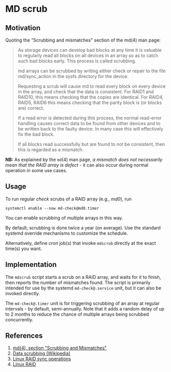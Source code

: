 # MD scrub

## Motivation

Quoting the "Scrubbing and mismatches" section of the md(4) man page:

> As storage devices can develop bad blocks at any time it is valuable to
> regularly read all blocks on all devices in an array so as to catch such bad
> blocks early. This process is called scrubbing.
>
> md arrays can be scrubbed by writing either check or repair to the file
> md/sync_action in the sysfs directory for the device.
>
> Requesting a scrub will cause md to read every block on every device in the
> array, and check that the data is consistent. For RAID1 and RAID10, this
> means checking that the copies are identical. For RAID4, RAID5, RAID6 this
> means checking that the parity block is (or blocks are) correct.
>
> If a read error is detected during this process, the normal read-error
> handling causes correct data to be found from other devices and to be written
> back to the faulty device. In many case this will effectively fix the bad
> block.
>
> If all blocks read successfully but are found to not be consistent, then this
> is regarded as a mismatch.

**NB:** As explained by the `md`(4) man page, *a mismatch does not necessarily
mean that the RAID array is defect* - it can also occur during normal operation
in some use cases.

## Usage

To run regular *check* scrubs of a RAID array (e.g., *md0*), run

    systemctl enable --now md-check@md0.timer

You can enable scrubbing of multiple arrays in this way.

By default, scrubbing is done twice a year (on average). Use the standard
systemd override mechanisms to customize the schedule.

Alternatively, define cron job(s) that invoke `mdscrub` directly at the exact
time(s) you want.

## Implementation

The `mdscrub` script starts a scrub on a RAID array, and waits for it
to finish, then reports the number of mismatches found. The script is primarily
intended for use by the systemd `md-check@.service` unit, but it can also be
invoked directly.

The `md-check@.timer` unit is for triggering scrubbing of an array at regular
intervals - by default, semi-annually. Note that it adds a random delay of up
to 2 months to reduce the chance of multiple arrays being scrubbed
concurrently.

## References

 1. [md(4), section "Scrubbing and Mismatches"](https://linux.die.net/man/4/md)
 1. [Data scrubbing (Wikipedia)](https://en.wikipedia.org/wiki/Data_scrubbing)
 1. [Linux RAID sync operations](https://raid.wiki.kernel.org/index.php/RAID_Administration)
 1. [Linux RAID](https://raid.wiki.kernel.org/)


